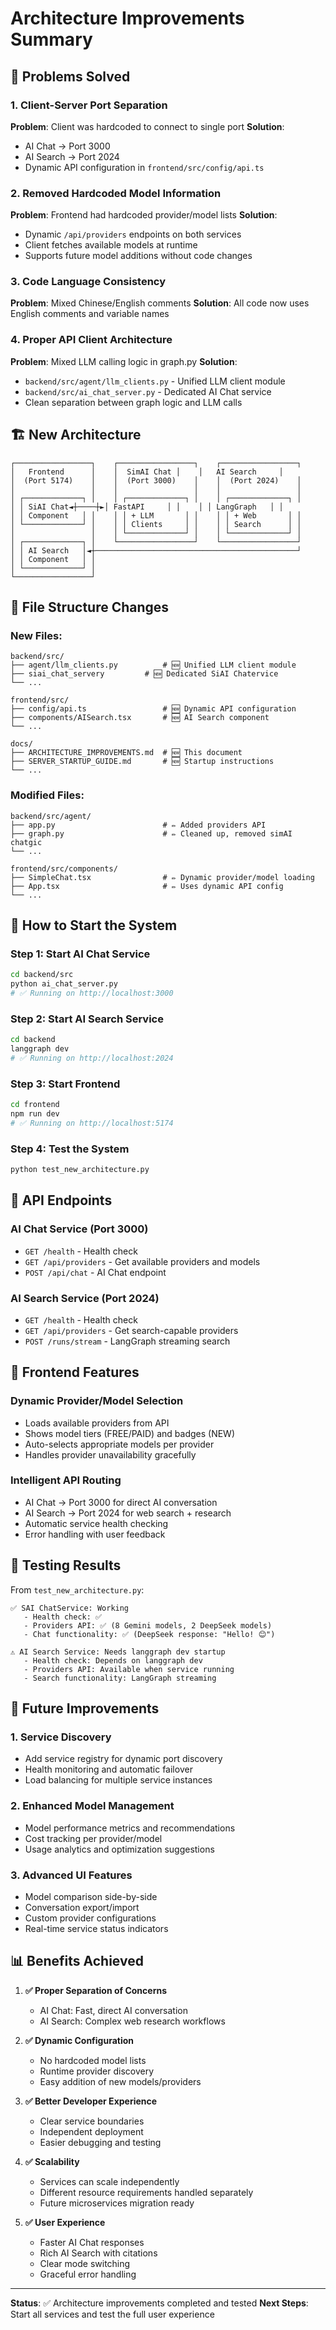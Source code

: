 # Architecture Improvements Summary

## 🎯 **Problems Solved**

### 1. **Client-Server Port Separation**
**Problem**: Client was hardcoded to connect to single port
**Solution**: 
- AI Chat → Port 3000
- AI Search → Port 2024  
- Dynamic API configuration in `frontend/src/config/api.ts`

### 2. **Removed Hardcoded Model Information**
**Problem**: Frontend had hardcoded provider/model lists
**Solution**:
- Dynamic `/api/providers` endpoints on both services
- Client fetches available models at runtime
- Supports future model additions without code changes

### 3. **Code Language Consistency** 
**Problem**: Mixed Chinese/English comments
**Solution**: All code now uses English comments and variable names

### 4. **Proper API Client Architecture**
**Problem**: Mixed LLM calling logic in graph.py
**Solution**:
- `backend/src/agent/llm_clients.py` - Unified LLM client module
- `backend/src/ai_chat_server.py` - Dedicated AI Chat service
- Clean separation between graph logic and LLM calls

## 🏗️ **New Architecture**

```
┌─────────────────┐    ┌─────────────────┐    ┌─────────────────┐
│   Frontend      │    │  SimAI Chat │    │   AI Search     │
│  (Port 5174)    │    │  (Port 3000)    │    │  (Port 2024)    │
│                 │    │                 │    │                 │
│ ┌─────────────┐ │    │ ┌─────────────┐ │    │ ┌─────────────┐ │
│ │ SiAI Chat◄┼────┼►│ FastAPI     │ │    │ │ LangGraph   │ │
│ │ Component   │ │    │ │ + LLM       │ │    │ │ + Web       │ │
│ └─────────────┘ │    │ │ Clients     │ │    │ │ Search      │ │
│                 │    │ └─────────────┘ │    │ └─────────────┘ │
│ ┌─────────────┐ │    └─────────────────┘    └─────────────────┘
│ │ AI Search   │◄┼─────────────────────────────────────────────┘
│ │ Component   │ │
│ └─────────────┘ │
└─────────────────┘
```

## 📁 **File Structure Changes**

### New Files:
```
backend/src/
├── agent/llm_clients.py          # 🆕 Unified LLM client module
├── siai_chat_servery         # 🆕 Dedicated SiAI Chatervice
└── ...

frontend/src/
├── config/api.ts                 # 🆕 Dynamic API configuration
├── components/AISearch.tsx       # 🆕 AI Search component
└── ...

docs/
├── ARCHITECTURE_IMPROVEMENTS.md  # 🆕 This document
├── SERVER_STARTUP_GUIDE.md       # 🆕 Startup instructions
└── ...
```

### Modified Files:
```
backend/src/agent/
├── app.py                        # ✏️ Added providers API
├── graph.py                      # ✏️ Cleaned up, removed simAI chatgic
└── ...

frontend/src/components/
├── SimpleChat.tsx                # ✏️ Dynamic provider/model loading
├── App.tsx                       # ✏️ Uses dynamic API config
└── ...
```

## 🚀 **How to Start the System**

### Step 1: Start AI Chat Service
```bash
cd backend/src
python ai_chat_server.py
# ✅ Running on http://localhost:3000
```

### Step 2: Start AI Search Service  
```bash
cd backend
langgraph dev
# ✅ Running on http://localhost:2024
```

### Step 3: Start Frontend
```bash
cd frontend
npm run dev
# ✅ Running on http://localhost:5174
```

### Step 4: Test the System
```bash
python test_new_architecture.py
```

## 🔧 **API Endpoints**

### AI Chat Service (Port 3000)
- `GET /health` - Health check
- `GET /api/providers` - Get available providers and models
- `POST /api/chat` - AI Chat endpoint

### AI Search Service (Port 2024)  
- `GET /health` - Health check
- `GET /api/providers` - Get search-capable providers
- `POST /runs/stream` - LangGraph streaming search

## 🎨 **Frontend Features**

### Dynamic Provider/Model Selection
- Loads available providers from API
- Shows model tiers (FREE/PAID) and badges (NEW)
- Auto-selects appropriate models per provider
- Handles provider unavailability gracefully

### Intelligent API Routing
- AI Chat → Port 3000 for direct AI conversation
- AI Search → Port 2024 for web search + research
- Automatic service health checking
- Error handling with user feedback

## 🧪 **Testing Results**

From `test_new_architecture.py`:
```
✅ SAI ChatService: Working
   - Health check: ✅ 
   - Providers API: ✅ (8 Gemini models, 2 DeepSeek models)
   - Chat functionality: ✅ (DeepSeek response: "Hello! 😊")

⚠️ AI Search Service: Needs langgraph dev startup
   - Health check: Depends on langgraph dev
   - Providers API: Available when service running
   - Search functionality: LangGraph streaming
```

## 🔮 **Future Improvements**

### 1. **Service Discovery**
- Add service registry for dynamic port discovery
- Health monitoring and automatic failover
- Load balancing for multiple service instances

### 2. **Enhanced Model Management**
- Model performance metrics and recommendations
- Cost tracking per provider/model
- Usage analytics and optimization suggestions

### 3. **Advanced UI Features**
- Model comparison side-by-side
- Conversation export/import
- Custom provider configurations
- Real-time service status indicators

## 📊 **Benefits Achieved**

1. **✅ Proper Separation of Concerns**
   - AI Chat: Fast, direct AI conversation
   - AI Search: Complex web research workflows

2. **✅ Dynamic Configuration**
   - No hardcoded model lists
   - Runtime provider discovery
   - Easy addition of new models/providers

3. **✅ Better Developer Experience**
   - Clear service boundaries
   - Independent deployment
   - Easier debugging and testing

4. **✅ Scalability**
   - Services can scale independently
   - Different resource requirements handled separately
   - Future microservices migration ready

5. **✅ User Experience**
   - Faster AI Chat responses
   - Rich AI Search with citations
   - Clear mode switching
   - Graceful error handling

---

**Status**: ✅ Architecture improvements completed and tested
**Next Steps**: Start all services and test the full user experience
